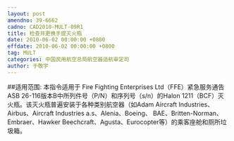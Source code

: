 ```yaml
---
layout: post
amendno: 39-6662
cadno: CAD2010-MULT-09R1
title: 检查并更换手提灭火瓶
date: 2010-06-02 00:00:00 +0800
effdate: 2010-06-02 00:00:00 +0800
tag: MULT
categories: 中国民用航空总局航空器适航审定司
author: 于敬宇
---
```


##适用范围:
本指令适用于 Fire Fighting Enterprises Ltd（FFE）紧急服务通告ASB 26-116版本B中所列件号（P/N）和序列号（s/n）的Halon 1211（BCF）灭火瓶。该灭火瓶普遍安装于各种类别航空器（如Adam Aircraft Industries、Airbus、Aircraft Industries a.s、Alenia、Boeing、 BAE、Britten-Norman、Embraer、Hawker Beechcraft、Agusta、Eurocopter等）的乘客座舱和厕所垃圾箱。

